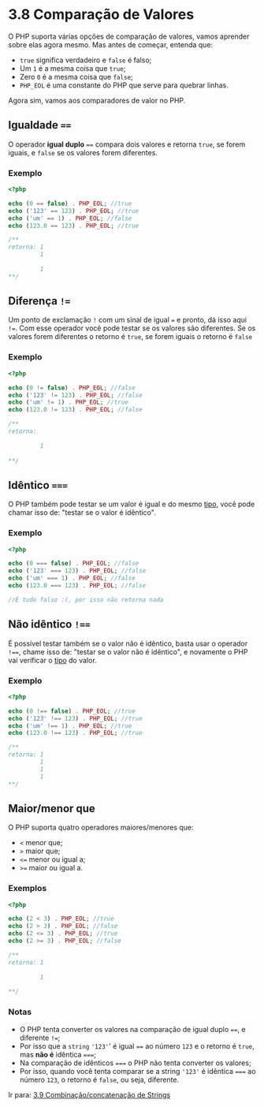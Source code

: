 # 3.8 Comparação de Valores

O PHP suporta várias opções de comparação de valores, vamos aprender sobre elas agora mesmo. Mas antes de começar, entenda que:

- `true` significa verdadeiro e `false` é falso;
- Um `1` é a mesma coisa que `true`;
- Zero `0` é a mesma coisa que `false`;
- `PHP_EOL` é uma constante do PHP que serve para quebrar linhas.

Agora sim, vamos aos comparadores de valor no PHP.

## Igualdade `==`

O operador **igual duplo** `==` compara dois valores e retorna `true`, se forem iguais, e `false` se os valores forem diferentes.

### Exemplo
```php
<?php

echo (0 == false) . PHP_EOL; //true
echo ('123' == 123) . PHP_EOL; //true
echo ('um' == 1) . PHP_EOL; //false
echo (123.0 == 123) . PHP_EOL; //true

/**
retorna: 1
         1
          
         1
**/
```

## Diferença `!=`

Um ponto de exclamação `!` com um sinal de igual `=` e pronto, dá isso aqui `!=`.
Com esse operador você pode testar se os valores são diferentes.
Se os valores forem diferentes o retorno é `true`, se forem iguais o retorno é `false`

### Exemplo
```php
<?php

echo (0 != false) . PHP_EOL; //false
echo ('123' != 123) . PHP_EOL; //false
echo ('um' != 1) . PHP_EOL; //true
echo (123.0 != 123) . PHP_EOL; //false

/**
retorna:  
          
         1
         
**/
```

## Idêntico `===` 

O PHP também pode testar se um valor é igual e do mesmo [tipo](3-Tipos-de-dados.md), você pode chamar isso de: "testar se o valor é idêntico".

### Exemplo
```php
<?php

echo (0 === false) . PHP_EOL; //false
echo ('123' === 123) . PHP_EOL; //false
echo ('um' === 1) . PHP_EOL; //false
echo (123.0 === 123) . PHP_EOL; //false

//É tudo falso :(, por isso não retorna nada
```

## Não idêntico `!==`

É possível testar também se o valor não é idêntico, basta usar o operador `!==`, chame isso de: "testar se o valor não é idêntico", e novamente o PHP vai verificar o [tipo](3-Tipos-de-dados.md) do valor.

### Exemplo
```php
<?php

echo (0 !== false) . PHP_EOL; //true
echo ('123' !== 123) . PHP_EOL; //true
echo ('um' !== 1) . PHP_EOL; //true
echo (123.0 !== 123) . PHP_EOL; //true

/**
retorna: 1 
         1
         1
         1
**/
```
## Maior/menor que

O PHP suporta quatro operadores maiores/menores que:

- `<` menor que;
- `>` maior que;
- `<=` menor ou igual a;
- `>=` maior ou igual a.

### Exemplos
```php
<?php

echo (2 < 3) . PHP_EOL; //true
echo (2 > 3) . PHP_EOL; //false
echo (2 <= 3) . PHP_EOL; //true
echo (2 >= 3) . PHP_EOL; //false

/**
retorna: 1 
         
         1
         
**/
```

### Notas

- O PHP tenta converter os valores na comparação de igual duplo `==`, e diferente `!=`;
- Por isso que a `string` `'123'`' é igual `==` ao número `123` e o retorno é `true`, mas **não é** idêntica `===`;
- Na comparação de idênticos `===` o PHP não tenta converter os valores;
- Por isso, quando você tenta comparar se a string `'123'` é idêntica `===` ao número `123`, o retorno é `false`, ou seja, diferente.

Ir para: [3.9 Combinação/concatenação de Strings](9-Combinacao-strings.md)
